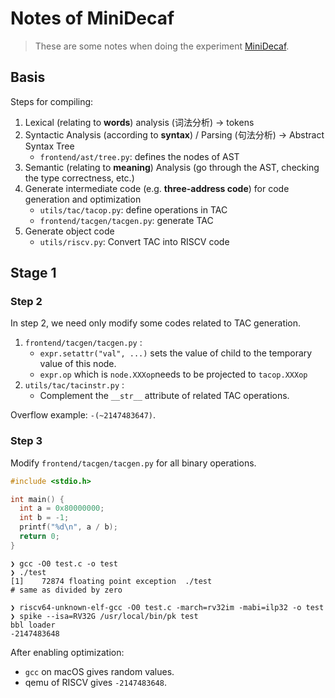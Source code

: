 # Notes of MiniDecaf

> These are some notes when doing the experiment [MiniDecaf](https://decaf-lang.github.io/minidecaf-tutorial/).

## Basis

Steps for compiling:

1. Lexical (relating to **words**) analysis (词法分析) → tokens
2. Syntactic Analysis (according to **syntax**) / Parsing (句法分析) → Abstract Syntax Tree
    - `frontend/ast/tree.py`: defines the nodes of AST
3. Semantic (relating to **meaning**) Analysis (go through the AST, checking the type correctness, etc.)
4. Generate intermediate code (e.g. **three-address code**) for code generation and optimization
    - `utils/tac/tacop.py`: define operations in TAC
    - `frontend/tacgen/tacgen.py`: generate TAC
5. Generate object code
    - `utils/riscv.py`: Convert TAC into RISCV code



## Stage 1

### Step 2

In step 2, we need only modify some codes related to TAC generation.

1. `frontend/tacgen/tacgen.py` : 
    - `expr.setattr("val", ...)` sets the value of child to the temporary value of this node.
    - `expr.op` which is `node.XXXop`needs to be projected to `tacop.XXXop`
2. `utils/tac/tacinstr.py` :
    - Complement the `__str__` attribute of related TAC operations.

Overflow example: `-(~2147483647)`.

### Step 3

Modify `frontend/tacgen/tacgen.py` for all binary operations.

```c
#include <stdio.h>

int main() {
  int a = 0x80000000;
  int b = -1;
  printf("%d\n", a / b);
  return 0;
}
```

```shell
❯ gcc -O0 test.c -o test
❯ ./test
[1]    72874 floating point exception  ./test
# same as divided by zero

❯ riscv64-unknown-elf-gcc -O0 test.c -march=rv32im -mabi=ilp32 -o test
❯ spike --isa=RV32G /usr/local/bin/pk test
bbl loader
-2147483648
```

After enabling optimization:

- `gcc` on macOS gives random values.
- qemu of RISCV gives `-2147483648`.

